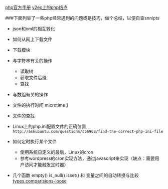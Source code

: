 [php官方手册](http://php.net/manual/en/index.php)
[v2ex上的php结点](https://www.v2ex.com/go/php)

###下面列举了一些php经常遇到的问题或是技巧，做个总结，以便自查snnipts

* json和xml的相互转化

* 如何从网上下载文件
* 下载模块
* 与字符串有关的操作
    - 读取树
    - 获取文件后缀
    - 查找
* 与数组有关的操作
* 文件的执行时间 microtime()
* 文件的查找
* Linux上的php.ini配置文件的正确位置 
`http://askubuntu.com/questions/356968/find-the-correct-php-ini-file`
* 如何定时执行某个文件
    - 使用系统自定义的最后，Linux的cron
    - 参考wordpress的cron实现方法，通过javascript来实现（缺点：需要用户访问才能触发定时器）
* 几个函数 empty() is_null() isset() 和 变量之间的自动转换与比较
    [types.comparisions-loose](http://php.net/manual/en/types.comparisons.php#types.comparisions-loose)

